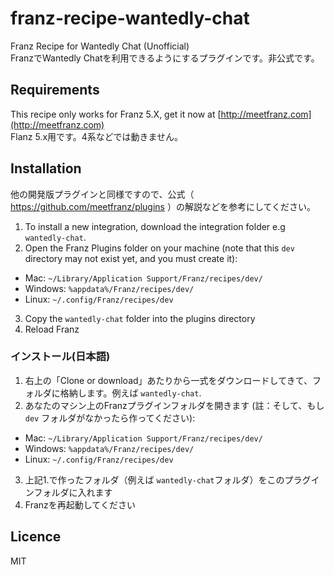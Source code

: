 # franz-recipe-wantedly-chat
Franz Recipe for Wantedly Chat (Unofficial)  
FranzでWantedly Chatを利用できるようにするプラグインです。非公式です。  

## Requirements
This recipe only works for Franz 5.X, get it now at [http://meetfranz.com](http://meetfranz.com)  
Flanz 5.x用です。4系などでは動きません。

## Installation
他の開発版プラグインと同様ですので、公式（ https://github.com/meetfranz/plugins ）の解説などを参考にしてください。  

1. To install a new integration, download the integration folder e.g `wantedly-chat`.
2. Open the Franz Plugins folder on your machine (note that this `dev` directory may not exist yet, and you must create it):
  * Mac: `~/Library/Application Support/Franz/recipes/dev/`
  * Windows: `%appdata%/Franz/recipes/dev/`
  * Linux: `~/.config/Franz/recipes/dev`
3. Copy the `wantedly-chat` folder into the plugins directory
4. Reload Franz

### インストール(日本語)
1. 右上の「Clone or download」あたりから一式をダウンロードしてきて、フォルダに格納します。例えば `wantedly-chat`.
2. あなたのマシン上のFranzプラグインフォルダを開きます (註：そして、もし `dev` フォルダがなかったら作ってください):
  * Mac: `~/Library/Application Support/Franz/recipes/dev/`
  * Windows: `%appdata%/Franz/recipes/dev/`
  * Linux: `~/.config/Franz/recipes/dev`
3. 上記1.で作ったフォルダ（例えば `wantedly-chat`フォルダ）をこのプラグインフォルダに入れます
4. Franzを再起動してください

## Licence
MIT
